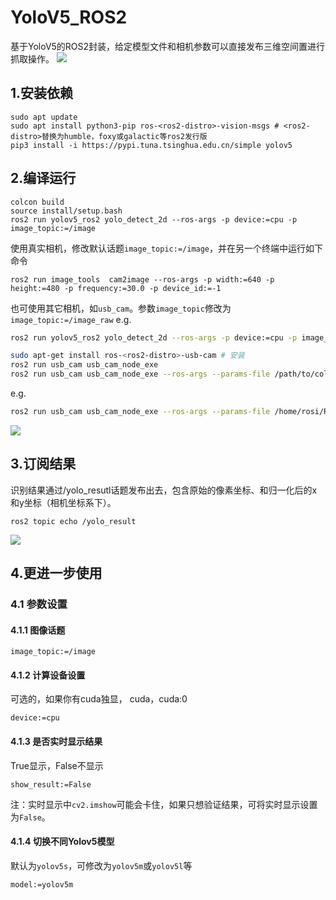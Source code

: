# YoloV5_ROS2

基于YoloV5的ROS2封装，给定模型文件和相机参数可以直接发布三维空间置进行抓取操作。
![](https://img-blog.csdnimg.cn/592a90f1441f4a3ab4b94891878fbc55.png)

## 1.安装依赖
```
sudo apt update
sudo apt install python3-pip ros-<ros2-distro>-vision-msgs # <ros2-distro>替换为humble，foxy或galactic等ros2发行版
pip3 install -i https://pypi.tuna.tsinghua.edu.cn/simple yolov5
```
## 2.编译运行
```
colcon build
source install/setup.bash
ros2 run yolov5_ros2 yolo_detect_2d --ros-args -p device:=cpu -p image_topic:=/image
```

使用真实相机，修改默认话题`image_topic:=/image`，并在另一个终端中运行如下命令

```
ros2 run image_tools  cam2image --ros-args -p width:=640 -p height:=480 -p frequency:=30.0 -p device_id:=-1
```

也可使用其它相机，如`usb_cam`。参数`image_topic`修改为`image_topic:=/image_raw`
e.g.
```bash
ros2 run yolov5_ros2 yolo_detect_2d --ros-args -p device:=cpu -p image_topic:=/image_raw -p show_result:=True
```
```bash
sudo apt-get install ros-<ros2-distro>-usb-cam # 安装
ros2 run usb_cam usb_cam_node_exe
ros2 run usb_cam usb_cam_node_exe --ros-args --params-file /path/to/colcon_ws/src/usb_cam/config/params.yaml
```
e.g.
```bash
ros2 run usb_cam usb_cam_node_exe --ros-args --params-file /home/rosi/ROS2_ws/usb_cam/config/params.yaml
```

![](https://img-blog.csdnimg.cn/c65bed0b67694ed69776151c203bb950.png)

## 3.订阅结果
识别结果通过/yolo_resutl话题发布出去，包含原始的像素坐标、和归一化后的x和y坐标（相机坐标系下）。

```shell
ros2 topic echo /yolo_result
```
![](https://img-blog.csdnimg.cn/ac963f4226bf497790c0ef2fd8d942a3.png)


## 4.更进一步使用

### 4.1 参数设置

#### 4.1.1 图像话题

```
image_topic:=/image
```
#### 4.1.2 计算设备设置

可选的，如果你有cuda独显， cuda，cuda:0 

```
device:=cpu
```
#### 4.1.3 是否实时显示结果

True显示，False不显示

```
show_result:=False
```
注：实时显示中`cv2.imshow`可能会卡住，如果只想验证结果，可将实时显示设置为`False`。

#### 4.1.4 切换不同Yolov5模型
默认为`yolov5s`，可修改为`yolov5m`或`yolov5l`等
```
model:=yolov5m
```
